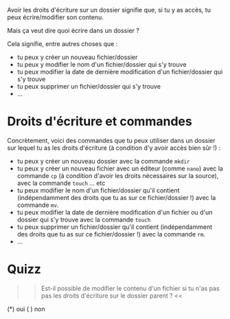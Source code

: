 
Avoir les droits d'écriture sur un dossier signifie que, si tu y as accès, tu peux écrire/modifier son contenu.

Mais ça veut dire quoi écrire dans un dossier ?

Cela signifie, entre autres choses que  :

* tu peux y créer un nouveau fichier/dossier
* tu peux y modifier le nom d'un fichier/dossier qui s'y trouve
* tu peux modifier la date de dernière modification d'un fichier/dossier qui s'y trouve
* tu peux supprimer un fichier/dossier qui s'y trouve
* ...

# Droits d'écriture et commandes

Concrètement, voici des commandes que tu peux utiliser dans un dossier sur lequel tu as les droits d'écriture (à condition d'y avoir accès bien sûr !) :

* tu peux y créer un nouveau dossier avec la commande `mkdir`
* tu peux y créer un nouveau fichier avec un éditeur (comme `nano`) avec la commande `cp` (à condition d'avoir les droits nécessaires sur la source), avec la commande `touch` ... etc
* tu peux modifier le nom d'un fichier/dossier qu'il contient (indépendamment des droits que tu as sur ce fichier/dossier !) avec la commande `mv`.
* tu peux modifier la date de dernière modification d'un fichier ou d'un dossier qui s'y trouve  avec la commande `touch`
* tu peux supprimer un fichier/dossier qu'il contient (indépendamment des droits que tu as sur ce fichier/dossier !) avec la commande `rm`.
* ...


# Quizz

>> Est-il possible de modifier le contenu d'un fichier si tu n'as pas pas les droits d'écriture sur le dossier parent ? <<

(*) oui
( ) non
